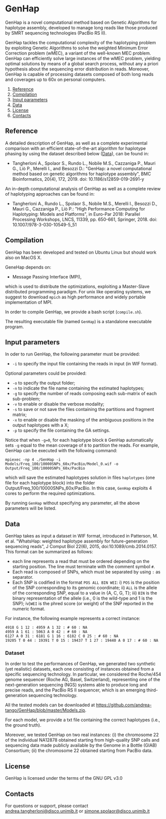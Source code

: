 # GenHap

GenHap is a novel computational method based on Genetic Algorithms for haplotype assembly, developed to manage long reads like those produced by SMRT sequencing technologies (PacBio RS II).

GenHap tackles the computational complexity of the haplotyping problem by exploiting Genetic Algorithms to solve the weighted Minimum Error Correction problem (wMEC), a variant of the well-known MEC problem.
GenHap can efficiently solve large instances of the wMEC problem, yielding optimal solutions by means of a global search process, without any a priori hypothesis about the sequencing error distribution in reads. Moreover, GenHap is capable of processing datasets composed of both long reads and coverages up to 60x on personal computers.

  1. [Reference](#ref) 
  2. [Compilation](#comp) 
  3. [Input parameters](#inp)
  4. [Data](#data)
  5. [License](#lic)
  6. [Contacts](#cont)


## <a name="ref"></a>Reference ##

A detailed description of GenHap, as well as a complete experimental comparison with an efficient state-of-the-art algorithm for haplotype phasing by using the dataset described below ([Data](#data)), can be found in:

- Tangherloni A., Spolaor S., Rundo L., Nobile M.S., Cazzaniga P., Mauri G., Liò P., Merelli I., and Besozzi D.: "GenHap: a novel computational method based on genetic algorithms for haplotype assembly", BMC Bioinformatics, 20(4), 172, 2019. doi: 10.1186/s12859-019-2691-y


An in-depth computational analysis of GenHap as well as a complete review of haplotyping approaches can be found in:

- Tangherloni A., Rundo L., Spolaor S., Nobile M.S., Merelli I., Besozzi D., Mauri G., Cazzaniga P., Liò P.: "High Performance Computing for Haplotyping: Models and Platforms", in Euro-Par 2018: Parallel Processing Workshops, LNCS, 11339, pp. 650-661, Springer, 2018. doi: 10.1007/978-3-030-10549-5_51

## <a name="comp"></a>Compilation ##

GenHap has been developed and tested on Ubuntu Linux but should work also on MacOS X.

GeneHap depends on:
- Message Passing Interface (MPI),

which is used to distribute the optimizations, exploiting a Master-Slave distributed programming paradigm.
For unix like operating systems, we suggest to download `mpich` as high performance and widely portable implementation of MPI.

In order to compile GenHap, we provide a bash script (`compile.sh`).

The resulting executable file (named `GenHap`) is a standalone executable program.

## <a name="inp"></a>Input parameters ##

In oder to run GenHap, the following parameter must be provided:

- `-i` to specify the input file containing the reads in input (in WIF format).
  
Optional parameters could be provided:

- `-o` to specify the output folder;
- `-n` to indicate the file name containing the estimated haplotypes;
- `-g` to specify the number of reads composing each sub-matrix of each sub-problem;
- `-v` to enable or disable the verbose modality;
- `-s` to save or not save the files containing the partitions and fragment matrix;
- `-x` to enable or disable the masking of the ambiguous positions in the output haplotypes with a X;
- `-p` to specify the file containing the GA settings.

Notice that when `-g=0`, for each haplotype block `B` GenHap automatically sets `-g` equal to the mean coverage of `B` to partition the reads.
For example, GenHap can be executed with the following command:

    mpiexec -np 4 ./GenHap -i Models/Freq_100/10000SNPs_60x/PacBio/Model_0.wif -o Output/Freq_100/10000SNPs_60x/PacBio

which will save the estimated haplotypes solution in files `haplotypes` (one file for each haplotype block) into the folder Output/Freq_100/10000SNPs_60x/PacBio.
In this case, `GenHap` exploits 4 cores to perform the required optimizations.

By running `GenHap` without specifying any parameter, all the above parameters will be listed.

## <a name="data"></a>Data ##

GenHap takes as input a dataset in WIF format, introduced in Patterson, M. et al. "WhatsHap: weighted haplotype assembly for future-generation sequencing reads", J Comput Biol 22(6), 2015, doi:10.1089/cmb.2014.0157.
This format can be summarized as follows:
- each line represents a read that must be ordered depending on the starting position. The line must terminate with the comment symbol `#`.
- Each read is composed of SNPs, which must be separated by using `:` as separator.
- Each SNP is codified in the format `POS ALL BIN WEI`: i) `POS` is the position of the SNP corresponding to its genomic coordinate; ii) `ALL` is the allele of the corresponding SNP, equal to a value in {A, C, G, T}; iii) `BIN` is the binary representation of the allele (i.e., 0 is the wild-type and 1 is the SNP); iv)`WEI` is the phred score (or weight) of the SNP reported in the numeric format.

For instance, the following example represents a correct instance:

    4918 G 1 12 : 4959 A 1 32 : # 60 : NA 
    4959 A 1 61 : 5063 A 0 42 : # 60 : NA 
    6127 A 0 31 : 6181 G 1 16 : 6182 C 0 25 : # 60 : NA
    19205 T 0 44 : 19391 T 0 15 : 19437 T 1 27 : 19440 A 0 17 : # 60 : NA 

### Dataset ###

In order to test the performances of GenHap, we generated two synthetic (yet realistic) datasets, each one consisting of instances obtained from a specific sequencing technology.
In particular, we considered the Roche/454 genome sequencer (Roche AG, Basel, Switzerland), representing one of the next-generation sequencing (NGS) systems able to produce long and precise reads, and the PacBio RS II sequencer, which is an emerging third-generation sequencing technology.

All the tested models can be downloaded at <https://github.com/andrea-tango/GenHap/blob/master/Models.zip>.

For each model, we provide a txt file containing the correct haplotypes (i.e., the ground truth).

Moreover, we tested GenHap on two real instances: (i) the chromosome 22 of the individual NA12878 obtained starting from high-quality SNP calls and sequencing data made publicly available by the Genome in a Bottle (GIAB) Consortium; (ii) the chromosome 22 obtained starting from PacBio data.

## <a name="lic"></a>License ##

GenHap is licensed under the terms of the GNU GPL v3.0

## <a name="cont"></a>Contacts ##

For questions or support, please contact <andrea.tangherloni@disco.unimib.it>
or <simone.spolaor@disco.unimib.it>
